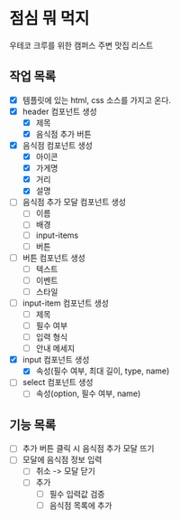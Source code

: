 # 점심 뭐 먹지

우테코 크루를 위한 캠퍼스 주변 맛집 리스트

## 작업 목록
- [X] 템플릿에 있는 html, css 소스를 가지고 온다.
- [X] header 컴포넌트 생성
    - [X] 제목
    - [X] 음식점 추가 버튼
- [X] 음식점 컴포넌트 생성
    - [X] 아이콘
    - [X] 가게명
    - [X] 거리
    - [X] 설명
- [ ] 음식점 추가 모달 컴포넌트 생성
    - [ ] 이름
    - [ ] 배경
    - [ ] input-items
    - [ ] 버튼
- [ ] 버튼 컴포넌트 생성
    - [ ] 텍스트
    - [ ] 이벤트
    - [ ] 스타일
- [ ] input-item 컴포넌트 생성
    - [ ] 제목
    - [ ] 필수 여부
    - [ ] 입력 형식
    - [ ] 안내 메세지
- [x] input 컴포넌트 생성
    - [x] 속성(필수 여부, 최대 길이, type, name)
- [ ] select 컴포넌트 생성
    - [ ] 속성(option, 필수 여부, name)

## 기능 목록
- [ ] 추가 버튼 클릭 시 음식점 추가 모달 뜨기
- [ ] 모달에 음식점 정보 입력
    - [ ] 취소 -> 모달 닫기
    - [ ] 추가
        - [ ] 필수 입력값 검증
        - [ ] 음식점 목록에 추가